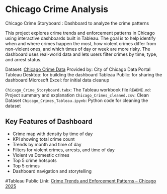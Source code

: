 # Chicago Crime Analysis
Chicago Crime Storyboard : Dashboard to analyze the crime patterns

This project explores crime trends and enforcement patterns in Chicago using interactive dashboards built in Tableau. The goal is to help identify when and where crimes happen the most, how violent crimes differ from non-violent ones, and which times of day or week are more risky. The dashboard uses real-world data and lets users filter crimes by time, type, and arrest status.

Dataset: [Chicago Crime Data](https://data.cityofchicago.org/Public-Safety/Crimes-2001-to-Present/ijzp-q8t2)
Provided by: City of Chicago Data Portal
Tableau Desktop: for building the dashboard
Tableau Public: for sharing the dashboard
Microsoft Excel: for initial data cleanup

`Chicago_Crime_Storyboard.twbx`: The Tableau workbook file
`README.md`: Project summary and explanation
`Chicago_Crimes_cleaned.csv`: Clean Dataset
`Chicago_Crimes_Tableau.ipynb`: Python code for cleaning the dataset

## Key Features of Dashboard
- Crime map with density by time of day
- KPI showing total crime count
- Trends by month and time of day
- Filters for violent crimes, arrests, and time of day
- Violent vs Domestic crimes
- Top 5 crime hotspots
- Top 5 crimes
- Dashboard navigation and storytelling

#Tableau Public Link: [Crime Trends and Enforcement Patterns – Chicago 2025](https://public.tableau.com/views/ChicagoCrimeDashboard_17528008163760/CrimeTrendsandEnforcementPatternsChicagoCityOverview2025?:language=en-US&:sid=&:redirect=auth&:display_count=n&:origin=viz_share_link)




